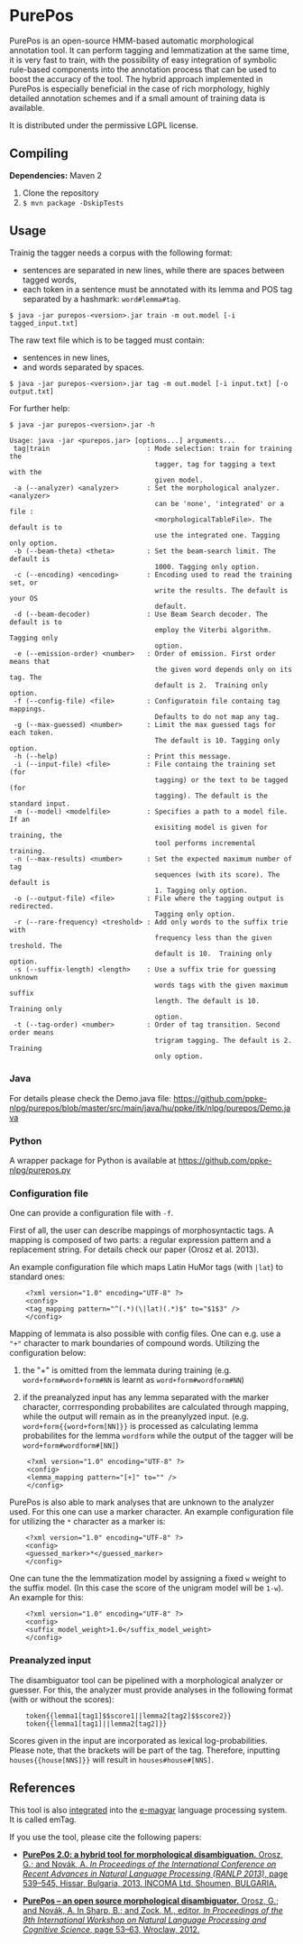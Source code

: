 PurePos
=======
PurePos is an open-source HMM-based automatic morphological annotation tool. 
It can perform tagging and lemmatization at the same time, it is very fast to train, with the possibility of easy integration of symbolic rule-based components into the annotation process that can be used to boost the accuracy of the tool. 
The hybrid approach implemented in PurePos is especially beneficial in the case of rich morphology, highly detailed annotation schemes and if a small amount of training data is available. 

It is distributed under the permissive LGPL license.

Compiling
---------------

**Dependencies:** Maven 2

1. Clone the repository
2. `$ mvn package -DskipTests`

Usage
---------

Trainig the tagger needs a corpus with  the following format:
* sentences are separated in new lines, while there are spaces between tagged words,
* each token in a sentence must be annotated with its lemma and POS tag separated by a hashmark: `word#lemma#tag`.

`$ java -jar purepos-<version>.jar train -m out.model [-i tagged_input.txt]`

The raw text file which is to be tagged must contain:
* sentences in new lines,
* and words separated by spaces.

`$ java -jar purepos-<version>.jar tag -m out.model [-i input.txt] [-o output.txt]`

For further help:

`$ java -jar purepos-<version>.jar -h`

    Usage: java -jar <purepos.jar> [options...] arguments...
     tag|train                        : Mode selection: train for training the
                                        tagger, tag for tagging a text with the
                                        given model.
     -a (--analyzer) <analyzer>       : Set the morphological analyzer. <analyzer>
                                        can be 'none', 'integrated' or a file :
                                        <morphologicalTableFile>. The default is to
                                        use the integrated one. Tagging only option.
     -b (--beam-theta) <theta>        : Set the beam-search limit. The default is
                                        1000. Tagging only option.
     -c (--encoding) <encoding>       : Encoding used to read the training set, or
                                        write the results. The default is your OS
                                        default.
     -d (--beam-decoder)              : Use Beam Search decoder. The default is to
                                        employ the Viterbi algorithm. Tagging only
                                        option.
     -e (--emission-order) <number>   : Order of emission. First order means that
                                        the given word depends only on its tag. The
                                        default is 2.  Training only option.
     -f (--config-file) <file>        : Configuratoin file containg tag mappings.
                                        Defaults to do not map any tag.
     -g (--max-guessed) <number>      : Limit the max guessed tags for each token.
                                        The default is 10. Tagging only option.
     -h (--help)                      : Print this message.
     -i (--input-file) <file>         : File containg the training set (for
                                        tagging) or the text to be tagged (for
                                        tagging). The default is the standard input.
     -m (--model) <modelfile>         : Specifies a path to a model file. If an
                                        exisiting model is given for training, the
                                        tool performs incremental training.
     -n (--max-results) <number>      : Set the expected maximum number of tag
                                        sequences (with its score). The default is
                                        1. Tagging only option.
     -o (--output-file) <file>        : File where the tagging output is redirected.
                                        Tagging only option.
     -r (--rare-frequency) <treshold> : Add only words to the suffix trie with
                                        frequency less than the given treshold. The
                                        default is 10.  Training only option.
     -s (--suffix-length) <length>    : Use a suffix trie for guessing unknown
                                        words tags with the given maximum suffix
                                        length. The default is 10.  Training only
                                        option.
     -t (--tag-order) <number>        : Order of tag transition. Second order means
                                        trigram tagging. The default is 2. Training
                                        only option.

### Java

For details please check the Demo.java file: https://github.com/ppke-nlpg/purepos/blob/master/src/main/java/hu/ppke/itk/nlpg/purepos/Demo.java

### Python

A wrapper package for Python is available at https://github.com/ppke-nlpg/purepos.py


### Configuration file

One can provide a configuration file with `-f`. 

First of all, the user can describe mappings of morphosyntactic tags.
A mapping is composed of two parts: a regular expression pattern and a replacement string. For details check our paper (Orosz et al. 2013).

An example configuration file which maps Latin HuMor tags (with `|lat`) to standard ones:

        <?xml version="1.0" encoding="UTF-8" ?>
        <config>
        <tag_mapping pattern="^(.*)(\|lat)(.*)$" to="$1$3" />
    	</config>
    
Mapping of lemmata is also possible with config files. One can e.g. use a `"+"` character to mark boundaries of compound words.  Utilizing the  configuration below:

1. the "+" is omitted from the lemmata during training (e.g. `word+form#word+form#NN` is learnt as `word+form#wordform#NN`)
2. if the preanalyzed input has any lemma separated with the marker character, corrresponding probabilites are calculated through mapping, while the output will remain as in the preanylyzed input. (e.g. `word+form{{word+form[NN]}}` is processed as calculating lemma probabilites for the lemma `wordform` while the output of the tagger will be `word+form#wordform#[NN]`)
        
    	<?xml version="1.0" encoding="UTF-8" ?>
    	<config>
    	<lemma_mapping pattern="[+]" to="" /> 
    	</config>
    	
PurePos is also able to mark analyses that are unknown to the analyzer used. For this one can use a marker character. An example configuration file for utilizing the ``*`` character as a marker is:

    	<?xml version="1.0" encoding="UTF-8" ?>
    	<config>
    	<guessed_marker>*</guessed_marker>
    	</config>
	
One can tune the the lemmatization model by assigning a fixed ``w`` weight to the suffix model. (In this case the score of the unigram model will be ``1-w``). An example for this:

    	<?xml version="1.0" encoding="UTF-8" ?>
    	<config>
    	<suffix_model_weight>1.0</suffix_model_weight>
    	</config>
    
### Preanalyzed input

The disambiguator tool can be pipelined with a morphological analyzer or guesser. For this, the analyzer must provide analyses in the following format (with or without the scores):

        token{{lemma1[tag1]$$score1||lemma2[tag2]$$score2}}
        token{{lemma1[tag1]||lemma2[tag2]}}
    
Scores given in the input are incorporated as lexical log-probabilities.
Please note, that the brackets will be part of the tag. Therefore, inputting `houses{{house[NNS]}}` will result in `houses#house#[NNS]`.

References
---------------

This tool is also [integrated](https://github.com/dlt-rilmta/hunlp-GATE)
into the [e-magyar](http://www.e-magyar.hu) language processing system. It is called emTag.

If you use the tool, please cite the following papers: <br/>

* [**PurePos 2.0: a hybrid tool for morphological disambiguation.** Orosz, G.; and Novák, A. *In Proceedings of the International Conference on Recent Advances in Natural Language Processing (RANLP 2013)*, page 539–545, Hissar, Bulgaria, 2013. INCOMA Ltd. Shoumen, BULGARIA.](http://aclweb.org/anthology//R/R13/R13-1071.pdf)

* [**PurePos – an open source morphological disambiguator.** Orosz, G.; and Novák, A. In Sharp, B.; and Zock, M., editor, *In Proceedings of the 9th International Workshop on Natural Language Processing and Cognitive Science*, page 53–63, Wroclaw, 2012. ](https://github.com/downloads/ppke-nlpg/purepos/purepos.pdf)

